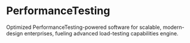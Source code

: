 # PerformanceTesting
Optimized PerformanceTesting-powered software for scalable, modern-design enterprises, fueling advanced load-testing capabilities engine.

